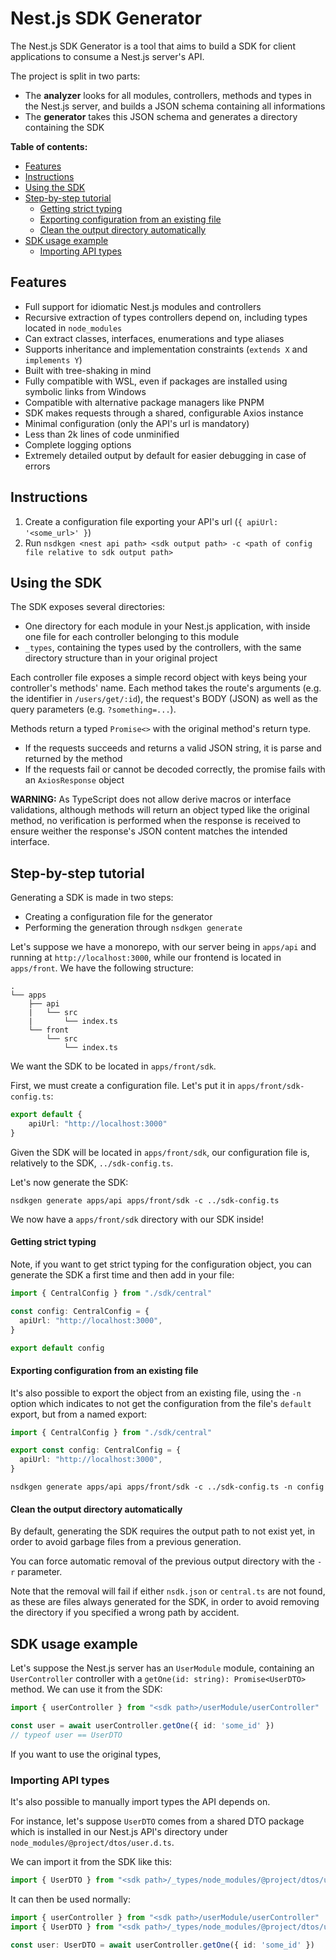 # Nest.js SDK Generator

The Nest.js SDK Generator is a tool that aims to build a SDK for client applications to consume a Nest.js server's API.

The project is split in two parts:

* The **analyzer** looks for all modules, controllers, methods and types in the Nest.js server, and builds a JSON schema containing all informations
* The **generator** takes this JSON schema and generates a directory containing the SDK

**Table of contents:**

- [Features](#features)
- [Instructions](#instructions)
- [Using the SDK](#using-the-sdk)
- [Step-by-step tutorial](#step-by-step-tutorial)
    - [Getting strict typing](#getting-strict-typing)
    - [Exporting configuration from an existing file](#exporting-configuration-from-an-existing-file)
    - [Clean the output directory automatically](#clean-the-output-directory-automatically)
- [SDK usage example](#sdk-usage-example)
  - [Importing API types](#importing-api-types)

## Features

* Full support for idiomatic Nest.js modules and controllers
* Recursive extraction of types controllers depend on, including types located in `node_modules`
* Can extract classes, interfaces, enumerations and type aliases
* Supports inheritance and implementation constraints (`extends X` and `implements Y`)
* Built with tree-shaking in mind
* Fully compatible with WSL, even if packages are installed using symbolic links from Windows
* Compatible with alternative package managers like PNPM
* SDK makes requests through a shared, configurable Axios instance
* Minimal configuration (only the API's url is mandatory)
* Less than 2k lines of code unminified
* Complete logging options
* Extremely detailed output by default for easier debugging in case of errors

## Instructions

1. Create a configuration file exporting your API's url (`{ apiUrl: '<some_url>' }`)
2. Run `nsdkgen <nest api path> <sdk output path> -c <path of config file relative to sdk output path>`

## Using the SDK

The SDK exposes several directories:

* One directory for each module in your Nest.js application, with inside one file for each controller belonging to this module
* `_types`, containing the types used by the controllers, with the same directory structure than in your original project

Each controller file exposes a simple record object with keys being your controller's methods' name. Each method takes the route's arguments (e.g. the identifier in `/users/get/:id`), the request's BODY (JSON) as well as the query parameters (e.g. `?something=...`).

Methods return a typed `Promise<>` with the original method's return type.

* If the requests succeeds and returns a valid JSON string, it is parse and returned by the method
* If the requests fail or cannot be decoded correctly, the promise fails with an `AxiosResponse` object

**WARNING:** As TypeScript does not allow derive macros or interface validations, although methods will return an object typed like the original method, no verification is performed when the response is received to ensure weither the response's JSON content matches the intended interface.

## Step-by-step tutorial

Generating a SDK is made in two steps:

* Creating a configuration file for the generator
* Performing the generation through `nsdkgen generate`

Let's suppose we have a monorepo, with our server being in `apps/api` and running at `http://localhost:3000`, while our frontend is located in `apps/front`. We have the following structure:

```
.
└── apps
    ├── api
    |   └── src
    |       └── index.ts
    └── front
        └── src
            └── index.ts
```

We want the SDK to be located in `apps/front/sdk`.

First, we must create a configuration file. Let's put it in `apps/front/sdk-config.ts`:

```typescript
export default {
    apiUrl: "http://localhost:3000"
}
```

Given the SDK will be located in `apps/front/sdk`, our configuration file is, relatively to the SDK, `../sdk-config.ts`.

Let's now generate the SDK:

```shell
nsdkgen generate apps/api apps/front/sdk -c ../sdk-config.ts
```

We now have a `apps/front/sdk` directory with our SDK inside!

#### Getting strict typing

Note, if you want to get strict typing for the configuration object, you can generate the SDK a first time and then add in your file:

```typescript
import { CentralConfig } from "./sdk/central"

const config: CentralConfig = {
  apiUrl: "http://localhost:3000",
}

export default config
```

#### Exporting configuration from an existing file

It's also possible to export the object from an existing file, using the `-n` option which indicates to not get the configuration from the file's `default` export, but from a named export:

```typescript
import { CentralConfig } from "./sdk/central"

export const config: CentralConfig = {
  apiUrl: "http://localhost:3000",
}
```

```shell
nsdkgen generate apps/api apps/front/sdk -c ../sdk-config.ts -n config
```

#### Clean the output directory automatically

By default, generating the SDK requires the output path to not exist yet, in order to avoid garbage files from a previous generation. 

You can force automatic removal of the previous output directory with the `-r` parameter.

Note that the removal will fail if either `nsdk.json` or `central.ts` are not found, as these are files always generated for the SDK, in order to avoid removing the directory if you specified a wrong path by accident.

## SDK usage example

Let's suppose the Nest.js server has an `UserModule` module, containing an `UserController` controller with a `getOne(id: string): Promise<UserDTO>` method. We can use it from the SDK:

```typescript
import { userController } from "<sdk path>/userModule/userController"

const user = await userController.getOne({ id: 'some_id' })
// typeof user == UserDTO
```

If you want to use the original types, 

### Importing API types

It's also possible to manually import types the API depends on.

For instance, let's suppose `UserDTO` comes from a shared DTO package which is installed in our Nest.js API's directory under `node_modules/@project/dtos/user.d.ts`.

We can import it from the SDK like this:

```typescript
import { UserDTO } from "<sdk path>/_types/node_modules/@project/dtos/user.d"
```

It can then be used normally:

```typescript
import { userController } from "<sdk path>/userModule/userController"
import { UserDTO } from "<sdk path>/_types/node_modules/@project/dtos/user.d"

const user: UserDTO = await userController.getOne({ id: 'some_id' })
```